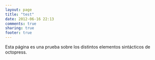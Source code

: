 ```yaml
---
layout: page
title: "test"
date: 2012-06-16 22:13
comments: true
sharing: true
footer: true
---
```


Esta página es una prueba sobre los distintos elementos
sintácticos de octopress.
